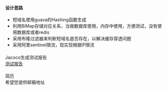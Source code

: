 #### 设计思路
- 短域名使用guava的Hashing函数生成
- 利用BiMap存储对应关系，当做数据库使用，内存中使用，方便测试，没有使用数据库或者redis
- 采用布隆过滤器来判断短域名是否存在，以解决缓存穿透问题
- 采用阿里sentinel限流，现实现根据IP限流


#### 
Jacoco生成测试报告  
[测试报告](jacoco.png)

####
简历   
希望您提供邮箱地址


